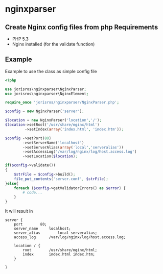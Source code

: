 nginxparser
===========

Create Nginx config files from php
Requirements
------------
* PHP 5.3
* Nginx installed (for the validate function)

Example
-------
Example to use the class as simple config file

```php
<?php

use jorisros\nginxparser\NginxParser;
use jorisros\nginxparser\NginxElement;

require_once 'jorisros/nginxparser/NginxParser.php';

$config = new NginxParser('server');

$location = new NginxParser('location','/');
$location->setRoot('/usr/share/nginx/html')
         ->setIndex(array('index.html', 'index.htm'));

$config ->setPort(80)
        ->setServerName('localhost')
        ->setServerAlias(array('local','serveralias'))
        ->setAccessLog('/var/log/nginx/log/host.access.log')
        ->setLocation($location);

if($config->validate())
{
    $strFile = $config->build();
    file_put_contents('server.conf', $strFile);
}else{
    foreach ($config->getValidatorErrors() as $error) {
        # code...
    }
}
```
It will result in
```
server {
	port		80;
	server_name		localhost;
	server_alias		local serveralias;
	access_log		/var/log/nginx/log/host.access.log;

	location / {
		root		/usr/share/nginx/html;
		index		index.html index.htm;
	}

}
```